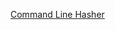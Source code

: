 [Command Line Hasher](command-line-hasher.html)
<input type="hidden" id="ghEditPage" value="tools.md"></input>
